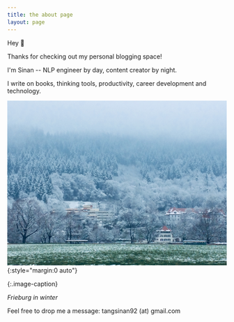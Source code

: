 ```yaml
---
title: the about page
layout: page
---
```


Hey 👋

Thanks for checking out my personal blogging space!



I'm Sinan -- NLP engineer by day, content creator by night.



I write on books, thinking tools, productivity, career development and technology.



![freiburg](../assets/images/freiburg.JPG){:style="margin:0 auto"}

{:.image-caption}

*Frieburg in winter*



Feel free to drop me a message: tangsinan92 (at) gmail.com


